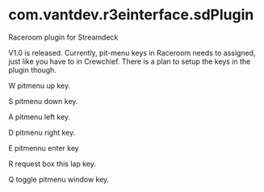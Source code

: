 # com.vantdev.r3einterface.sdPlugin
Raceroom plugin for Streamdeck

V1.0 is released.
Currently, pit-menu keys in Raceroom needs to assigned,
just like you have to in Crewchief.
There is a plan to setup the keys in the plugin though.

W pitmenu up key.

S pitmenu down key.

A pitmenu left key.

D pitmenu right key.

E pitmennu enter key

R request box this lap key.

Q toggle pitmenu window key.
